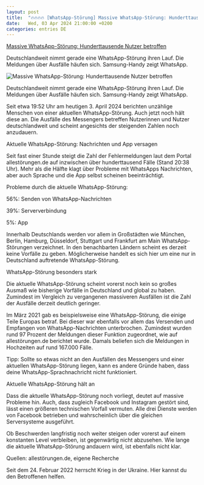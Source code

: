 ```yaml
---
layout: post
title:  "🔥🔥🔥🔥 [WhatsApp-Störung] Massive WhatsApp-Störung: Hunderttausende Nutzer betroffen"
date:   Wed, 03 Apr 2024 21:00:00 +0200
categories: entries DE
---
```

[Massive WhatsApp-Störung: Hunderttausende Nutzer betroffen](https://www.futurezone.de/digital-life/apps/article228182085/aktuelle-whatsapp-stoerung-3-april.html)

Deutschlandweit nimmt gerade eine WhatsApp-Störung ihren Lauf. Die Meldungen über Ausfälle häufen sich. Samsung-Handy zeigt WhatsApp.

![Massive WhatsApp-Störung: Hunderttausende Nutzer betroffen](https://www.futurezone.de/wp-content/uploads/sites/11/2021/09/WhatsApp-PS.png)

Deutschlandweit nimmt gerade eine WhatsApp-Störung ihren Lauf. Die Meldungen über Ausfälle häufen sich. Samsung-Handy zeigt WhatsApp.

Seit etwa 19:52 Uhr am heutigen 3. April 2024 berichten unzählige Menschen von einer aktuellen WhatsApp-Störung. Auch jetzt noch hält diese an. Die Ausfälle des Messengers betreffen Nutzerinnen und Nutzer deutschlandweit und scheint angesichts der steigenden Zahlen noch anzudauern.

Aktuelle WhatsApp-Störung: Nachrichten und App versagen

Seit fast einer Stunde steigt die Zahl der Fehlermeldungen laut dem Portal allestörungen.de auf inzwischen über hunderttausend Fälle (Stand 20:38 Uhr). Mehr als die Hälfte klagt über Probleme mit WhatsApps Nachrichten, aber auch Sprache und die App selbst scheinen beeinträchtigt.

Probleme durch die aktuelle WhatsApp-Störung:

56%: Senden von WhatsApp-Nachrichten

39%: Serververbindung

5%: App

Innerhalb Deutschlands werden vor allem in Großstädten wie München, Berlin, Hamburg, Düsseldorf, Stuttgart und Frankfurt am Main WhatsApp-Störungen verzeichnet. In den benachbarten Ländern scheint es derzeit keine Vorfälle zu geben. Möglicherweise handelt es sich hier um eine nur in Deutschland auftretende WhatsApp-Störung.

WhatsApp-Störung besonders stark

Die aktuelle WhatsApp-Störung scheint vorerst noch kein so großes Ausmaß wie bisherige Vorfälle in Deutschland und global zu haben. Zumindest im Vergleich zu vergangenen massiveren Ausfällen ist die Zahl der Ausfälle derzeit deutlich geringer.

Im März 2021 gab es beispielsweise eine WhatsApp-Störung, die einige Teile Europas betraf. Bei dieser war ebenfalls vor allem das Versenden und Empfangen von WhatsApp-Nachrichten unterbrochen. Zumindest wurden rund 97 Prozent der Meldungen dieser Funktion zugeordnet, wie auf allestörungen.de berichtet wurde. Damals beliefen sich die Meldungen in Hochzeiten auf rund 167.000 Fälle.

Tipp: Sollte so etwas nicht an den Ausfällen des Messengers und einer aktuellen WhatsApp-Störung liegen, kann es andere Gründe haben, dass deine WhatsApp-Sprachnachricht nicht funktioniert.

Aktuelle WhatsApp-Störung hält an

Dass die aktuelle WhatsApp-Störung noch vorliegt, deutet auf massive Probleme hin. Auch, dass zugleich Facebook und Instagram gestört sind, lässt einen größeren technischen Vorfall vermuten. Alle drei Dienste werden von Facebook betrieben und wahrscheinlich über die gleichen Serversysteme ausgeführt.

Ob Beschwerden langfristig noch weiter steigen oder vorerst auf einem konstanten Level verbleiben, ist gegenwärtig nicht abzusehen. Wie lange die aktuelle WhatsApp-Störung andauern wird, ist ebenfalls nicht klar.

Quellen: allestörungen.de, eigene Recherche

Seit dem 24. Februar 2022 herrscht Krieg in der Ukraine. Hier kannst du den Betroffenen helfen.

